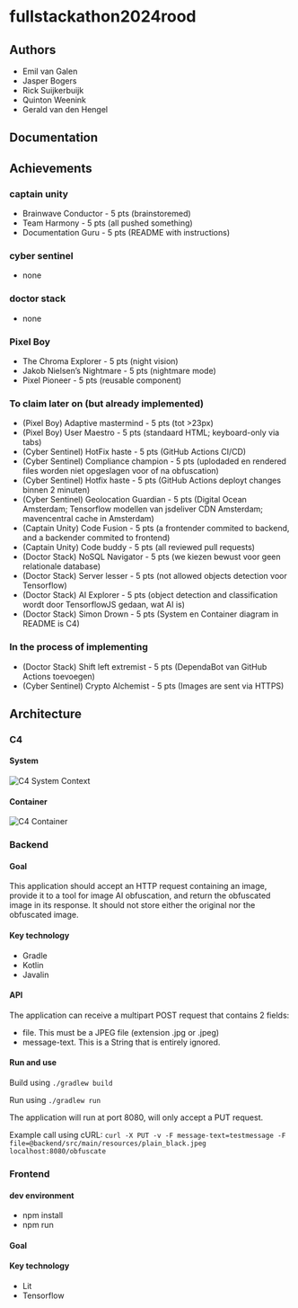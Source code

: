 # fullstackathon2024rood

## Authors

- Emil van Galen
- Jasper Bogers
- Rick Suijkerbuijk
- Quinton Weenink
- Gerald van den Hengel

## Documentation

## Achievements

### captain unity
- Brainwave Conductor - 5 pts (brainstoremed)
- Team Harmony - 5 pts (all pushed something)
- Documentation Guru - 5 pts (README with instructions)

### cyber sentinel
- none

### doctor stack
- none

### Pixel Boy
- The Chroma Explorer - 5 pts (night vision)
- Jakob Nielsen’s Nightmare - 5 pts (nightmare mode)
- Pixel Pioneer - 5 pts (reusable component)

### To claim later on (but already implemented)
- (Pixel Boy) Adaptive mastermind - 5 pts (tot >23px)
- (Pixel Boy) User Maestro - 5 pts (standaard HTML; keyboard-only via tabs)
- (Cyber Sentinel) HotFix haste - 5 pts (GitHub Actions CI/CD)
- (Cyber Sentinel) Compliance champion - 5 pts (uplodaded en rendered files worden niet opgeslagen voor of na obfuscation)
- (Cyber Sentinel) Hotfix haste - 5 pts (GitHub Actions deployt changes binnen 2 minuten)
- (Cyber Sentinel) Geolocation Guardian - 5 pts (Digital Ocean Amsterdam; Tensorflow modellen van jsdeliver CDN Amsterdam; mavencentral cache in Amsterdam)
- (Captain Unity) Code Fusion - 5 pts (a frontender commited to backend, and a backender commited to frontend)
- (Captain Unity) Code buddy - 5 pts (all reviewed pull requests)
- (Doctor Stack) NoSQL Navigator - 5 pts (we kiezen bewust voor geen relationale database)
- (Doctor Stack) Server lesser - 5 pts (not allowed objects detection voor Tensorflow)
- (Doctor Stack) AI Explorer - 5 pts (object detection and classification wordt door TensorflowJS gedaan, wat AI is)
- (Doctor Stack) Simon Drown - 5 pts (System en Container diagram in README is C4)

### In the process of implementing
- (Doctor Stack) Shift left extremist - 5 pts (DependaBot van GitHub Actions toevoegen)
- (Cyber Sentinel) Crypto Alchemist - 5 pts (Images are sent via HTTPS)

## Architecture

### C4

#### System

![C4 System Context](fullstackathon2024rood-c4-system.png)

#### Container

![C4 Container](fullstackathon2024rood-c4-container.png)

### Backend

#### Goal
This application should accept an HTTP request containing an image, provide it to a tool for image AI obfuscation, and
return the obfuscated image in its response. It should not store either the original nor the obfuscated image.

#### Key technology
* Gradle
* Kotlin
* Javalin

#### API
The application can receive a multipart POST request that contains 2 fields:
- file. This must be a JPEG file (extension .jpg or .jpeg)
- message-text. This is a String that is entirely ignored.

#### Run and use

Build using `./gradlew build`

Run using `./gradlew run`

The application will run at port 8080, will only accept a PUT request.

Example call using cURL:
`curl -X PUT -v -F message-text=testmessage -F file=@backend/src/main/resources/plain_black.jpeg localhost:8080/obfuscate`

### Frontend

#### dev environment
- npm install
- npm run

#### Goal

#### Key technology
* Lit
* Tensorflow
